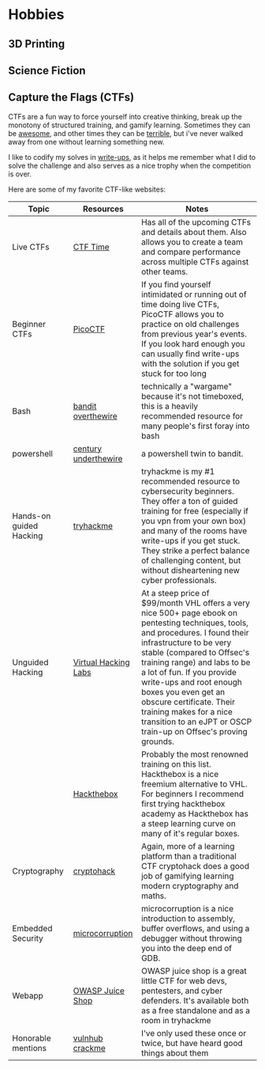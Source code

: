 # Hobbies

## 3D Printing

## Science Fiction

## Capture the Flags (CTFs)

CTFs are a fun way to force yourself into creative thinking, break up the monotony of structured training, and gamify learning. Sometimes they can be [awesome](https://www.youtube.com/watch?v=L2C8rVO2lAg), and other times they can be [terrible](https://www.youtube.com/watch?v=lxJpKUoX-6E), but i've never walked away from one without learning something new.

I like to codify my solves in [write-ups](https://github.com/ivanchubb/CTF-Writeups), as it helps me remember what I did to solve the challenge and also serves as a nice trophy when the competition is over.

Here are some of my favorite CTF-like websites:

| Topic | Resources | Notes |
| --- | --- | --- | 
| Live CTFs | [CTF Time](https://ctftime.org/) |  Has all of the upcoming CTFs and details about them. Also allows you to create a team and compare performance across multiple CTFs against other teams. |
| Beginner CTFs | [PicoCTF](https://picoctf.org/) | If you find yourself intimidated or running out of time doing live CTFs, PicoCTF allows you to practice on old challenges from previous year's events. If you look hard enough you can usually find write-ups with the solution if you get stuck for too long | 
| Bash | [bandit overthewire](https://overthewire.org/wargames/bandit/) | technically a "wargame" because it's not timeboxed, this is a heavily recommended resource for many people's first foray into bash |
| powershell | [century underthewire](https://underthewire.tech/century) | a powershell twin to bandit. |
| Hands-on guided Hacking | [tryhackme](https://tryhackme.com/) | tryhackme is my #1 recommended resource to cybersecurity beginners. They offer a ton of guided training for free (especially if you vpn from your own box) and many of the rooms have write-ups if you get stuck. They strike a perfect balance of challenging content, but without disheartening new cyber professionals. |
| Unguided Hacking | [Virtual Hacking Labs](https://www.virtualhackinglabs.com/) | At a steep price of $99/month VHL offers a very nice 500+ page ebook on pentesting techniques, tools, and procedures. I found their infrastructure to be very stable (compared to Offsec's training range) and labs to be a lot of fun. If you provide write-ups and root enough boxes you even get an obscure certificate. Their training makes for a nice transition to an eJPT or OSCP train-up on Offsec's proving grounds. |
| | [Hackthebox](https://www.hackthebox.com/) | Probably the most renowned training on this list. Hackthebox is a nice freemium alternative to VHL. For beginners I recommend first trying hackthebox academy as Hackthebox has a steep learning curve on many of it's regular boxes. |
| Cryptography | [cryptohack](https://cryptohack.org/) | Again, more of a learning platform than a traditional CTF cryptohack does a good job of gamifying learning modern cryptography and maths. |
| Embedded Security | [microcorruption](https://microcorruption.com/login) | microcorruption is a nice introduction to assembly, buffer overflows, and using a debugger without throwing you into the deep end of GDB. |
| Webapp | [OWASP Juice Shop](https://owasp.org/www-project-juice-shop/) | OWASP juice shop is a great little CTF for web devs, pentesters, and cyber defenders. It's available both as a free standalone and as a room in tryhackme |
| Honorable mentions | [vulnhub](https://www.vulnhub.com/) <br> [crackme](https://crackmes.one/) | I've only used these once or twice, but have heard good things about them |